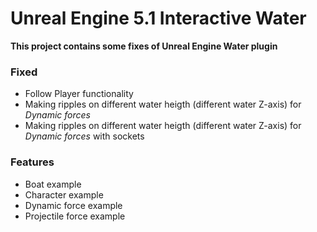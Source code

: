 # Unreal Engine 5.1 Interactive Water

**This project contains some fixes of Unreal Engine Water plugin**

### Fixed

- Follow Player functionality
- Making ripples on different water heigth (different water Z-axis) for *Dynamic forces*
- Making ripples on different water heigth (different water Z-axis) for *Dynamic forces* with sockets

### Features
- Boat example
- Character example
- Dynamic force example
- Projectile force example
